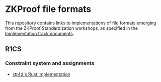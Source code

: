 # ZKProof file formats

This repository contains links to implementations of file formats emerging from the ZKProof Standardization workshops, as specified in the [Implementation track documents](http://zkproof.org).

## R1CS
### Constraint system and assignments
  - [str4d's Rust implementation](https://github.com/str4d/zk/tree/r1cs-file)
